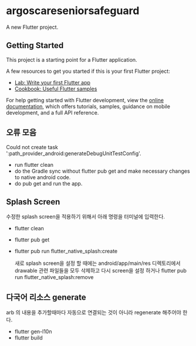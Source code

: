 # argoscareseniorsafeguard

A new Flutter project.

## Getting Started

This project is a starting point for a Flutter application.

A few resources to get you started if this is your first Flutter project:

- [Lab: Write your first Flutter app](https://docs.flutter.dev/get-started/codelab)
- [Cookbook: Useful Flutter samples](https://docs.flutter.dev/cookbook)

For help getting started with Flutter development, view the
[online documentation](https://docs.flutter.dev/), which offers tutorials,
samples, guidance on mobile development, and a full API reference.

## 오류 모음
Could not create task ':path_provider_android:generateDebugUnitTestConfig'.
 - run flutter clean
 - do the Gradle sync without flutter pub get and make necessary changes to native android code.
 - do pub get and run the app.

## Splash Screen
수정한 splash screen을 적용하기 위해서 아래 명령을 터미널에 입력한다.
 - flutter clean
 - flutter pub get
 - flutter pub run flutter_native_splash:create

   새로 splash screen을 설정 할 때에는 android/app/main/res 디렉토리에서 drawable 관련 파일들을 모두 삭제하고 다시 screen을 설정 하거나
   flutter pub run flutter_native_splash:remove

## 다국어 리소스 generate
arb 의 내용을 추가할때마다 자동으로 연결되는 것이 아니라 regenerate 해주어야 한다.
 - flutter gen-l10n
 - flutter build
